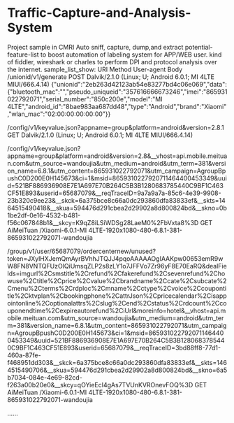 # Traffic-Capture-and-Analysis-System
Project sample in CMRI
Auto sniff, capture, dump,and extract potential-feature-list to boost automation of labeling system for APP/WEB user.
kind of fiddler, wireshark or charles to perform DPI and protocol analysis over the internet.
sample_list_show:
URI	                  Method	                        User-agent	                            Body
/unionid/v1/generate	POST	Dalvik/2.1.0 (Linux; U; Android 6.0.1; MI 4LTE MIUI/666.4.14)	{"unionid":"2eb263d42123ab54e83277bd4c06e069","data":{"bluetooth_mac":"","pseudo_uniqueid":"357616666673246","imei":"865931022792071","serial_number":"850c200e","model":"MI 4LTE","android_id":"8bae983aa687dd48","type":"Android","brand":"Xiaomi","wlan_mac":"02:00:00:00:00:00"}}
			
/config/v1/keyvalue.json?appname=group&platform=android&version=2.8.1	GET	Dalvik/2.1.0 (Linux; U; Android 6.0.1; MI 4LTE MIUI/666.4.14)	
			
/config/v1/keyvalue.json?appname=group&platform=android&version=2.8&__vhost=api.mobile.meituan.com&utm_source=wandoujia&utm_medium=android&utm_term=381&version_name=6.8.1&utm_content=865931022792071&utm_campaign=AgroupBpushC0D200E0H145673&ci=1&msid=8659310227920711464400453349&uuid=521BF886936908E7E1A697E70B264C5B3B1280683785440C9BF1C463CF51E893&userid=65687079&__reqTraceID=9a7a9a7a-85c6-4e39-9908-23b320c9ee23&__skck=6a375bce8c66a0dc293860dfa83833ef&__skts=1464515490418&__skua=594476d291cbea2d29902a8d800824bd&__skno=0b1be2df-0e16-4532-b481-f56c067848b1&__skcy=K9qZ8iLSiWDSg28LaeM0%2FbVxta8%3D	GET	AiMeiTuan /Xiaomi-6.0.1-MI 4LTE-1920x1080-480-6.8.1-381-865931022792071-wandoujia	
			
/group/v1/user/65687079/ordercenternew/unused?token=JXylHXJemQmAyrBVhhJTQJJ4pqoAAAAAOgIAAKpw00653emR9wW8FN8VNTQFUzOIQiUmsqZLP2s8zLY1o7JFFVo7Zr96yF8E70EaRQ&dealFields=imgurl%2Csmstitle%2Crefund%2Cfakerefund%2Csevenrefund%2Chowuse%2Ctitle%2Cprice%2Cvalue%2Cbrandname%2Ccate%2Csubcate%2Cmenu%2Cterms%2Crdploc%2Cmname%2Cctype%2Cvoice%2Ccoupontitle%2Cktvplan%2Cbookingphone%2CattrJson%2Cpricecalendar%2Cisappointonline%2Coptionalattrs%2Cslug%2Cend%2Cstatus%2Crdcount%2Ccouponendtime%2Cexpireautorefund%2CiUrl&moreinfo=hotel&__vhost=api.mobile.meituan.com&utm_source=wandoujia&utm_medium=android&utm_term=381&version_name=6.8.1&utm_content=865931022792071&utm_campaign=AgroupBpushC0D200E0H145673&ci=1&msid=8659310227920711464400453349&uuid=521BF886936908E7E1A697E70B264C5B3B1280683785440C9BF1C463CF51E893&userid=65687079&__reqTraceID=3bd88ff8-77d1-460a-87fe-f468951dd303&__skck=6a375bce8c66a0dc293860dfa83833ef&__skts=1464515490706&__skua=594476d291cbea2d29902a8d800824bd&__skno=6a5b7034-084e-4e69-82cd-f263a00b20e0&__skcy=qOYieEcI4gAs7TVUnKVROnevFOQ%3D	GET	AiMeiTuan /Xiaomi-6.0.1-MI 4LTE-1920x1080-480-6.8.1-381-865931022792071-wandoujia	

......


